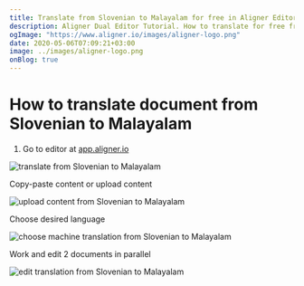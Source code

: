 ```yaml
---
title: Translate from Slovenian to Malayalam for free in Aligner Editor
description: Aligner Dual Editor Tutorial. How to translate for free from Slovenian to Malayalam. Aligner is multilingual document management platform. 
ogImage: "https://www.aligner.io/images/aligner-logo.png"
date: 2020-05-06T07:09:21+03:00
image: ../images/aligner-logo.png
onBlog: true
---
```


# How to translate document from Slovenian to Malayalam

1. Go to editor at [app.aligner.io](https://app.aligner.io "Aligner App web page")

![translate from Slovenian to Malayalam](../aligner-blank-editor.png "translate from Slovenian to Malayalam")

Copy-paste content or upload content

![upload content from Slovenian to Malayalam](../aligner-uploaded-document.png "upload content from Slovenian to Malayalam")

Choose desired language

![choose machine translation from Slovenian to Malayalam](../aligner-language-dropdown.png "choose machine translation from Slovenian to Malayalam")

Work and edit 2 documents in parallel

![edit translation from Slovenian to Malayalam](../aligner-double-sitded-editor.png "edit translation from Slovenian to Malayalam")

